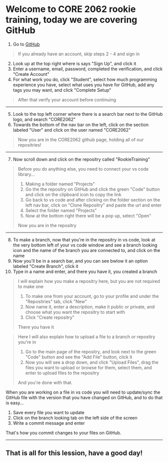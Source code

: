 # Welcome to CORE 2062 rookie training, today we are covering GitHub

1. Go to [GitHub](https://github.com)

> If you already have an account, skip steps 2 - 4 and sign in

2. Look up at the top right where is says "Sign Up", and click it
3. Enter a username, email, password, completed the verification, and click "Create Account"
4. For what work you do, click "Student", select how much programming experience you have, select what uses you have for GitHub, add any tags you may want, and click "Complete Setup"

> After that verify your account before continuing

---

5. Look to the top left corner where there is a search bar next to the GitHub logo, and search "CORE2062"
6. Towards the bottom of the nav bar on the left, click on the section labeled "User" and click on the user named "CORE2062"

> Now you are in the CORE2062 github page, holding all of our repositries!

---

7. Now scroll down and click on the repositry called "RookieTraining"

> Before you do anything else, you need to connect your vs code library...
> 1. Making a folder named "Projects"
> 2. Go the the repositry on GitHub and click the green "Code" button and click on the clipboard icon to copy the link
> 3. Go back to vs code and after clicking on the folder section on the left nav bar, click on "Clone Repositry" and paste the url and enter
> 4. Select the folder named "Projects"
> 5. Now at the bottom right there will be a pop up, select "Open"  
> 
> Now you are in the repositry

---

8. To make a branch, now that you're in the repositry in vs code, look at the very bottom left of your vs code window and see a branch looking icon and the name of the branch you are connected to, and click on the name
9. Now you'll be in a search bar, and you can see bwlow it an option labeled "Create Branch", click it
10. Type in a name and enter, and there you have it, you created a branch

> I will explain how you make a repositry here, but you are not required to make one
> 1. To make one from your account, go to your profile and under the "Repositries" tab, click "New"
> 2. Now name it, enter a description, make it public or private, and choose what you want the repositry to start with
> 3. Click "Create repositry"
>
> There you have it  

> Here I will also explain how to upload a file to a branch or repositry you're in
> 1. Go to the main page of the repositry, and look next to the green "Code" button and see the "Add File" button, click it
> 2. Now you will see a drop down, and click "Upload Files", drag the files you want to upload or browse for them, select them, and enter to upload files to the repositry
>
> And you're done with that.



When you are working on a file in vs code you will need to update/sync the GitHub file with the version that you have changed on GitHub, and to do that is easy...

1. Save every file you want to update
2. Click on the branch looking tab on the left side of the screen
3. Write a commit message and enter

That's how you commit changes to your files on GitHub.

---

## That is all for this lession, have a good day!
